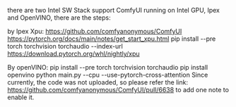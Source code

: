 there are two Intel SW Stack support ComfyUI running on Intel GPU, Ipex and OpenVINO, there are the steps:

by Ipex Xpu:
https://github.com/comfyanonymous/ComfyUI
https://pytorch.org/docs/main/notes/get_start_xpu.html
pip install --pre torch torchvision torchaudio --index-url https://download.pytorch.org/whl/nightly/xpu

By openVINO:
pip install --pre torch torchvision torchaudio
pip install openvino
python main.py --cpu --use-pytorch-cross-attention
Since currently, the code was not uploaded, so please refer the link: https://github.com/comfyanonymous/ComfyUI/pull/6638 to add one note to enable it.

